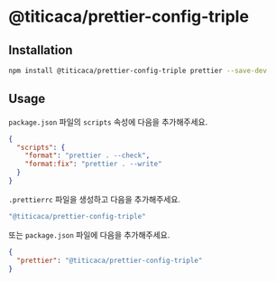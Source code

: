 # @titicaca/prettier-config-triple

## Installation

```bash
npm install @titicaca/prettier-config-triple prettier --save-dev
```

## Usage

`package.json` 파일의 `scripts` 속성에 다음을 추가해주세요.

```json
{
  "scripts": {
    "format": "prettier . --check",
    "format:fix": "prettier . --write"
  }
}
```

`.prettierrc` 파일을 생성하고 다음을 추가해주세요.

<!-- prettier-ignore -->
```js
"@titicaca/prettier-config-triple"
````

또는 `package.json` 파일에 다음을 추가해주세요.

```json
{
  "prettier": "@titicaca/prettier-config-triple"
}
```
